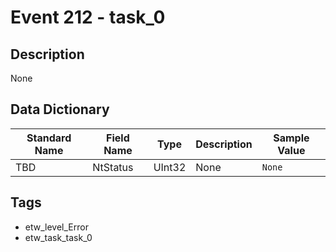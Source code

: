 # Event 212 - task_0

## Description
None

## Data Dictionary
|Standard Name|Field Name|Type|Description|Sample Value|
|---|---|---|---|---|
|TBD|NtStatus|UInt32|None|`None`|

## Tags
* etw_level_Error
* etw_task_task_0